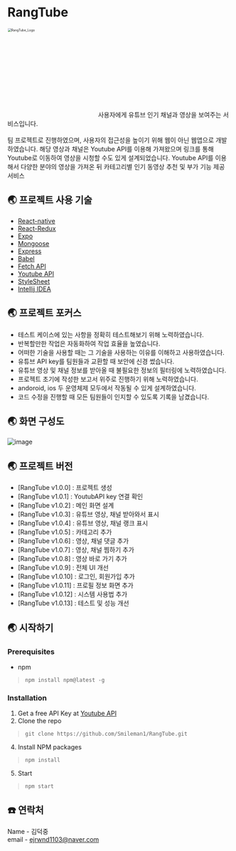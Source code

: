 # RangTube
<img width="400" alt="RangTube_Logo" src="https://user-images.githubusercontent.com/71224672/125310728-d0442780-e36d-11eb-8986-c5688bd594f4.png" alt="image-20210830221721743" style="zoom:50%;">
사용자에게 유튜브 인기 채널과 영상을 보여주는 서비스입니다.<br><br>
팀 프로젝트로 진행하였으며, 사용자의 접근성을 높이기 위해 웹이 아닌 웹앱으로 개발하였습니다. 해당 영상과 채널은 Youtube API를 이용해 가져왔으며 링크를 통해 Youtube로 이동하여 영상을 시청할 수도 있게 설계되었습니다.
Youtube API를 이용해서 다양한 분야의 영상을 가져온 뒤 카테고리별 인기 동영상 추천 및 부가 기능 제공 서비스

## :earth_asia: 프로젝트 사용 기술
- [React-native](https://reactnative.dev)
- [React-Redux](https://react-redux.js.org/)
- [Expo](https://expo.dev)
- [Mongoose](https://mongoosejs.com)
- [Express](https://expressjs.com/ko)
- [Babel](https://babeljs.io/)
- [Fetch API](https://developer.mozilla.org/ko/docs/Web/API/Fetch_API)
- [Youtube API](https://developers.google.com/youtube/v3/getting-started?hl=ko)
- [StyleSheet](https://developer.mozilla.org/ko/docs/Web/API/StyleSheet)
- [Intellij IDEA](https://www.jetbrains.com/ko-kr/idea)

## :earth_asia: 프로젝트 포커스
- 테스트 케이스에 있는 사항을 정확히 테스트해보기 위해 노력하였습니다.<br>
- 반복할만한 작업은 자동화하여 작업 효율을 높였습니다.<br>
- 어떠한 기술을 사용할 때는 그 기술을 사용하는 이유를 이해하고 사용하였습니다.<br>
- 유튜브 API key를 팀원들과 교환할 때 보안에 신경 썼습니다.<br>
- 유튜브 영상 및 채널 정보를 받아올 때 불필요한 정보의 필터링에 노력하였습니다.<br>
- 프로젝트 초기에 작성한 보고서 위주로 진행하기 위해 노력하였습니다.<br>
- andoroid, ios 두 운영체제 모두에서 작동될 수 있게 설계하였습니다.<br>
- 코드 수정을 진행할 때 모든 팀원들이 인지할 수 있도록 기록을 남겼습니다.<br>


## :earth_asia: 화면 구성도

![image](https://user-images.githubusercontent.com/71224672/131426483-3059e001-de6a-452a-8ad5-6f20935365a9.png)

## :earth_asia: 프로젝트 버전
- [RangTube v1.0.0] : 프로젝트 생성
- [RangTube v1.0.1] : YoutubAPI key 연결 확인
- [RangTube v1.0.2] : 메인 화면 설계
- [RangTube v1.0.3] : 유튜브 영상, 채널 받아와서 표시
- [RangTube v1.0.4] : 유튜브 영상, 채널 랭크 표시
- [RangTube v1.0.5] : 카테고리 추가
- [RangTube v1.0.6] : 영상, 채널 댓글 추가
- [RangTube v1.0.7] : 영상, 채널 찜하기 추가
- [RangTube v1.0.8] : 영상 바로 가기 추가
- [RangTube v1.0.9] : 전체 UI 개선
- [RangTube v1.0.10] : 로그인, 회원가입 추가
- [RangTube v1.0.11] : 프로필 정보 화면 추가
- [RangTube v1.0.12] : 시스템 사용법 추가
- [RangTube v1.0.13] : 테스트 및 성능 개선


## :earth_asia: 시작하기
### Prerequisites
- npm
>```
>npm install npm@latest -g
>```

### Installation
1. Get a free API Key at [Youtube API](https://developers.google.com/youtube/v3/getting-started?hl=ko)
2. Clone the repo
>```
>git clone https://github.com/Smileman1/RangTube.git
>```
4. Install NPM packages
>```
>npm install
>```
5. Start
>```
>npm start
>```


## :phone: 연락처
Name - 김덕중<br>
email - ejrwnd1103@naver.com
